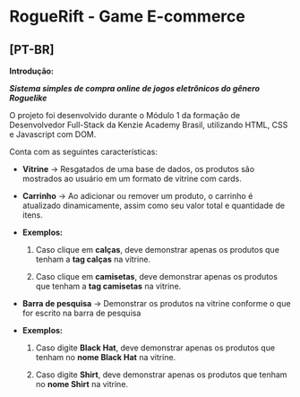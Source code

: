 RogueRift - Game E-commerce
============================

[PT-BR]
----------

**Introdução:**

***Sistema simples de compra online de jogos eletrônicos do gênero Roguelike***

O projeto foi desenvolvido durante o Módulo 1 da formação de Desenvolvedor Full-Stack da Kenzie Academy Brasil, utilizando HTML, CSS e Javascript com DOM.

Conta com as seguintes características:

-   **Vitrine** → Resgatados de uma base de dados, os produtos são mostrados ao usuário em um formato de vitrine com cards.

-   **Carrinho** → Ao adicionar ou remover um produto, o carrinho é atualizado dinamicamente, assim como seu valor total e quantidade de itens.

<!-- -   **Barra de pesquisa** → Com um input para colocar texto e um botão para pesquisar. -->



<!-- -   **Header** → Demonstrar os elementos na vitrine conforme o tipo clicado no header, por padrão iniciar em todos. -->

-   **Exemplos:**

    1.  Caso clique em **calças**, deve demonstrar apenas os produtos que tenham a **tag calças** na vitrine.

    2.  Caso clique em **camisetas**, deve demonstrar apenas os produtos que tenham a **tag camisetas** na vitrine.

-   **Barra de pesquisa** → Demonstrar os produtos na vitrine conforme o que for escrito na barra de pesquisa

-   **Exemplos:**

    1.  Caso digite **Black Hat**, deve demonstrar apenas os produtos que tenham no **nome Black Hat** na vitrine.

    2.  Caso digite **Shirt**, deve demonstrar apenas os produtos que tenham no **nome Shirt** na vitrine.
